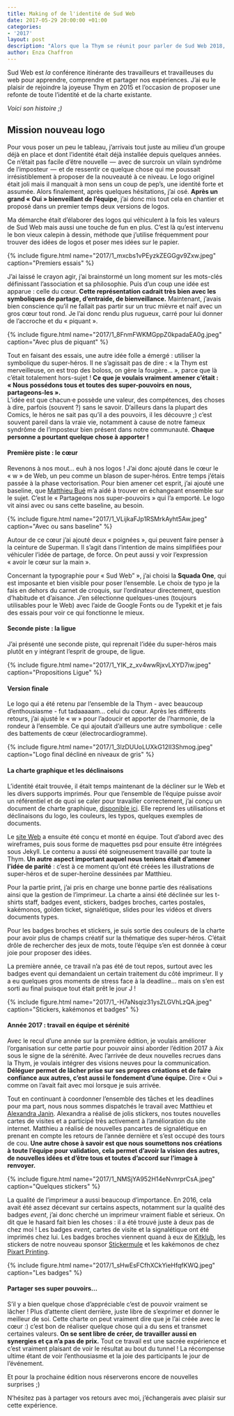 ```yaml
---
title: Making of de l'identité de Sud Web
date: 2017-05-29 20:00:00 +01:00
categories:
- '2017'
layout: post
description: "Alors que la Thym se réunit pour parler de Sud Web 2018, prenons un moment pour apprécier l'identité visuelle qui nous accompagne depuis plusieurs années"
author: Enza Chaffron
---
```


Sud Web est _la_ conférence itinérante des travailleurs et travailleuses du web pour apprendre, comprendre et partager nos expériences. J’ai eu le plaisir de rejoindre la joyeuse Thym en 2015 et l’occasion de proposer une refonte de toute l’identité et de la charte existante.

_Voici son histoire ;)_

## Mission nouveau logo

Pour vous poser un peu le tableau, j’arrivais tout juste au milieu d’un groupe déjà en place et dont l’identité était déjà installée depuis quelques années. Ce n’était pas facile d’être nouvelle  —  avec de surcroix un vilain syndrôme de l’imposteur  —  et de ressentir ce quelque chose qui me poussait irrésistiblement à proposer de la nouveauté à ce niveau. Le logo originel était joli mais il manquait à mon sens un coup de pep’s, une identité forte et assumée. Alors finalement, après quelques hésitations, j’ai osé. **Après un grand &laquo; Oui &raquo; bienveillant de l’équipe**, j’ai donc mis tout cela en chantier et proposé dans un premier temps deux versions de logos.

Ma démarche était d’élaborer des logos qui véhiculent à la fois les valeurs de Sud Web mais aussi une touche de fun en plus. C’est là qu’est intervenu le bon vieux calepin à dessin, méthode que j’utilise fréquemment pour trouver des idées de logos et poser mes idées sur le papier.

{% include figure.html name="2017/1_mxcbs1vPEyzkZEGGgv9Zxw.jpeg" caption="Premiers essais" %}

J’ai laissé le crayon agir, j’ai brainstormé un long moment sur les mots-clés définissant l’association et sa philosophie. Puis d’un coup une idée est apparue : celle du cœur. **Cette représentation cadrait très bien avec les symboliques de partage, d’entraide, de bienveillance.** Maintenant, j’avais bien conscience qu’il ne fallait pas partir sur un truc mièvre et naïf avec un gros cœur tout rond. Je l’ai donc rendu plus rugueux, carré pour lui donner de l’accroche et du &laquo; piquant &raquo;.

{% include figure.html name="2017/1_8FnmFWKMGppZ0kpadaEA0g.jpeg" caption="Avec plus de piquant" %}

Tout en faisant des essais, une autre idée folle a émergé : utiliser la symbolique du super-héros. Il ne s’agissait pas de dire : &laquo; la Thym est merveilleuse, on est trop des boloss, on gère la fougère… &raquo;, parce que là c’était totalement hors-sujet ! **Ce que je voulais vraiment amener c’était : &laquo; Nous possédons tous et toutes des super-pouvoirs en nous, partageons-les &raquo;.**  
L’idée est que chacun·e possède une valeur, des compétences, des choses à dire, parfois (souvent ?) sans le savoir. D’ailleurs dans la plupart des Comics, le héros ne sait pas qu’il a des pouvoirs, il les découvre ;) c’est souvent pareil dans la vraie vie, notamment à cause de notre fameux syndrôme de l’imposteur bien présent dans notre communauté. **Chaque personne a pourtant quelque chose à apporter !**

#### Première piste : le cœur

Revenons à nos mout… euh à nos logos ! J’ai donc ajouté dans le cœur le &laquo; w &raquo; de Web, un peu comme un blason de super-héros. Entre temps j’étais passée à la phase vectorisation. Pour bien amener cet esprit, j’ai ajouté une baseline, que [Matthieu Bué](http://twikito.com/) m’a aidé à trouver en échangeant ensemble sur le sujet. C’est le &laquo; Partageons nos super-pouvoirs &raquo; qui l’a emporté. Le logo vit ainsi avec ou sans cette baseline, au besoin.

{% include figure.html name="2017/1_VLijkaFJp1RSMrkAyht5Aw.jpeg" caption="Avec ou sans baseline" %}

Autour de ce cœur j’ai ajouté deux &laquo; poignées &raquo;, qui peuvent faire penser à la ceinture de Superman. Il s’agit dans l’intention de mains simplifiées pour véhiculer l’idée de partage, de force. On peut aussi y voir l’expression &laquo; avoir le cœur sur la main &raquo;.

Concernant la typographie pour &laquo; Sud Web” &raquo;, j’ai choisi la **Squada One**, qui est imposante et bien visible pour poser l’ensemble. Le choix de typo je la fais en dehors du carnet de croquis, sur l’ordinateur directement, question d’habitude et d’aisance. J’en sélectionne quelques-unes (toujours utilisables pour le Web) avec l’aide de Google Fonts ou de Typekit et je fais des essais pour voir ce qui fonctionne le mieux.

#### Seconde piste : la ligue

J’ai présenté une seconde piste, qui reprenait l’idée du super-héros mais plutôt en y intégrant l’esprit de groupe, de ligue.

{% include figure.html name="2017/1_YIK_z_xv4wwRjxvLXYD7iw.jpeg" caption="Propositions Ligue" %}

#### Version finale

Le logo qui a été retenu par l’ensemble de la Thym - avec beaucoup d’enthousiasme - fut tadaaaaam… celui du cœur. Après les différents retours, j’ai ajusté le &laquo; w &raquo; pour l’adoucir et apporter de l’harmonie, de la rondeur à l’ensemble. Ce qui ajoutait d’ailleurs une autre symbolique : celle des battements de cœur (électrocardiogramme).

{% include figure.html name="2017/1_3lzDUUoLUXkG12II3Shmog.jpeg" caption="Logo final décliné en niveaux de gris" %}

#### La charte graphique et les déclinaisons

L’identité était trouvée, il était temps maintenant de la décliner sur le Web et les divers supports imprimés. Pour que l’ensemble de l’équipe puisse avoir un référentiel et de quoi se caler pour travailler correctement, j’ai conçu un document de charte graphique, [disponible ici](https://github.com/sudweb/brand-assets/tree/15c6f74556ff2c6068b0c6e246600640273eee0d). Elle reprend les utilisations et déclinaisons du logo, les couleurs, les typos, quelques exemples de documents.

Le [site Web](https://sudweb.fr/2016) a ensuite été conçu et monté en équipe. Tout d’abord avec des wireframes, puis sous forme de maquettes psd pour ensuite être intégrées sous Jekyll. Le contenu a aussi été soigneusement travaillé par toute la Thym. **Un autre aspect important auquel nous tenions était d’amener l’idée de parité** : c’est à ce moment qu’ont été créées les illustrations de super-héros et de super-heroïne dessinées par Matthieu.

Pour la partie print, j’ai pris en charge une bonne partie des réalisations ainsi que la gestion de l’imprimeur. La charte a ainsi été déclinée sur les t-shirts staff, badges event, stickers, badges broches, cartes postales, kakémonos, golden ticket, signalétique, slides pour les vidéos et divers documents types.

Pour les badges broches et stickers, je suis sortie des couleurs de la charte pour avoir plus de champs créatif sur la thématique des super-héros. C’était drôle de rechercher des jeux de mots, toute l’équipe s’en est donnée à cœur joie pour proposer des idées.

La première année, ce travail n’a pas été de tout repos, surtout avec les badges event qui demandaient un certain traitement du côté imprimeur. Il y a eu quelques gros moments de stress face à la deadline… mais on s’en est sorti au final puisque tout était prêt le jour J !

{% include figure.html name="2017/1_-H7aNsqiz31ysZLGVhLzQA.jpeg" caption="Stickers, kakémonos et badges" %}

#### **Année 2017 : travail en équipe et sérénité**

Avec le recul d’une année sur la première édition, je voulais améliorer l’organisation sur cette partie pour pouvoir ainsi aborder l’édition 2017 à Aix sous le signe de la sérénité. Avec l’arrivée de deux nouvelles recrues dans la Thym, je voulais intégrer des visions neuves pour la communication. **Déléguer permet de lâcher prise sur ses propres créations et de faire confiance aux autres, c’est aussi le fondement d’une équipe.** Dire &laquo; Oui &raquo; comme on l’avait fait avec moi lorsque je suis arrivée.

Tout en continuant à coordonner l’ensemble des tâches et les deadlines pour ma part, nous nous sommes dispatchés le travail avec Matthieu et [Alexandra Janin](https://twitter.com/lellexindo). Alexandra a réalisé de jolis stickers, nos toutes nouvelles cartes de visites et a participé très activement à l’amélioration du site internet. Matthieu a réalisé de nouvelles pancartes de signalétique en prenant en compte les retours de l’année dernière et s’est occupé des tours de cou. **Une autre chose à savoir est que nous soumettons nos créations à toute l’équipe pour validation, cela permet d’avoir la vision des autres, de nouvelles idées et d’être tous et toutes d’accord sur l’image à renvoyer.**

{% include figure.html name="2017/1_NMSjYA952H14eNvnrprCsA.jpeg" caption="Quelques stickers" %}

La qualité de l’imprimeur a aussi beaucoup d’importance. En 2016, cela avait été assez décevant sur certains aspects, notamment sur la qualité des badges _event_, j’ai donc cherché un imprimeur vraiment fiable et sérieux. On dit que le hasard fait bien les choses : il a été trouvé juste à deux pas de chez moi ! Les badges _event_, cartes de visite et la signalétique ont été imprimés chez lui. Les badges broches viennent quand à eux de [Kitklub](https://www.kitklub.com/), les stickers de notre nouveau sponsor [Stickermule](https://www.stickermule.com/fr) et les kakémonos de chez [Pixart Printing](https://www.pixartprinting.fr/).

{% include figure.html name="2017/1_sHwEsFCfhXCkYieHfqfKWQ.jpeg" caption="Les badges" %}

#### Partager ses super pouvoirs…

S’il y a bien quelque chose d’appréciable c’est de pouvoir vraiment se lâcher ! Plus d’attente client derrière, juste libre de s’exprimer et donner le meilleur de soi. Cette charte on peut vraiment dire que je l’ai créée avec le cœur :) c’est bon de réaliser quelque chose qui a du sens et transmet certaines valeurs. **On se sent libre de créer, de travailler aussi en synergies et ça n’a pas de prix.** Tout ce travail est une sacrée expérience et c’est vraiment plaisant de voir le résultat au bout du tunnel ! La récompense ultime étant de voir l’enthousiasme et la joie des participants le jour de l’événement.

Et pour la prochaine édition nous réserverons encore de nouvelles surprises ;)

N’hésitez pas à partager vos retours avec moi, j’échangerais avec plaisir sur cette expérience.